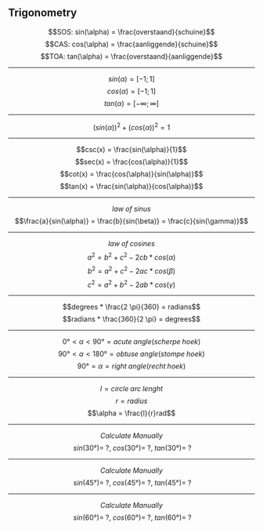 <link rel="stylesheet" href="../style.css">

<script src="https://polyfill.io/v3/polyfill.min.js?features=es6"></script>
<script type="text/javascript" id="MathJax-script" async src="https://cdn.jsdelivr.net/npm/mathjax@3/es5/tex-mml-chtml.js"></script>


## Trigonometry

$$SOS: sin(\alpha) = \frac{overstaand}{schuine}$$
$$CAS: cos(\alpha) = \frac{aanliggende}{schuine}$$
$$TOA: tan(\alpha) = \frac{overstaand}{aanliggende}$$

---

$$sin(\alpha) = [-1;1]$$
$$cos(\alpha) = [-1;1]$$
$$tan(\alpha) = [-\infty; \infty]$$

---

$$(sin(\alpha))^2 + (cos(\alpha))^2 = 1$$

---

$$csc(x) = \frac{sin(\alpha)}{1}$$
$$sec(x) = \frac{cos(\alpha)}{1}$$
$$cot(x) = \frac{cos(\alpha)}{sin(\alpha)}$$
$$tan(x) = \frac{sin(\alpha)}{cos(\alpha)}$$

---

$$law \; of \; sinus$$
$$\frac{a}{sin(\alpha)} = \frac{b}{sin(\beta)} = \frac{c}{sin(\gamma)}$$

---

$$law \; of \; cosines$$
$$a^2 = b^2 + c^2 - 2 cb * cos(\alpha)$$
$$b^2 = a^2 + c^2 - 2 ac * cos(\beta)$$
$$c^2 = a^2 + b^2 - 2 ab * cos(\gamma)$$

---

$$degrees * \frac{2 \pi}{360} = radians$$
$$radians * \frac{360}{2 \pi} = degrees$$

---

$$0° < \alpha < 90° = acute \; angle (scherpe \; hoek)$$
$$90° < \alpha < 180° = obtuse \; angle (stompe \; hoek)$$
$$90° = \alpha = right \; angle (recht \; hoek)$$

---

$$l = circle \; arc \; lenght$$
$$r = radius$$
$$\alpha = \frac{l}{r}rad$$

---

$$Calculate \; Manually$$
$$\; sin(30°) = \; ?, \; cos(30°) = \; ? , \; tan(30°) = \; ?$$

---

$$Calculate \; Manually$$
$$\; sin(45°) = \; ?, \; cos(45°) = \; ? , \; tan(45°) = \; ?$$

---

$$Calculate \; Manually$$
$$\; sin(60°) = \; ?, \; cos(60°) = \; ? , \; tan(60°) = \; ?$$
